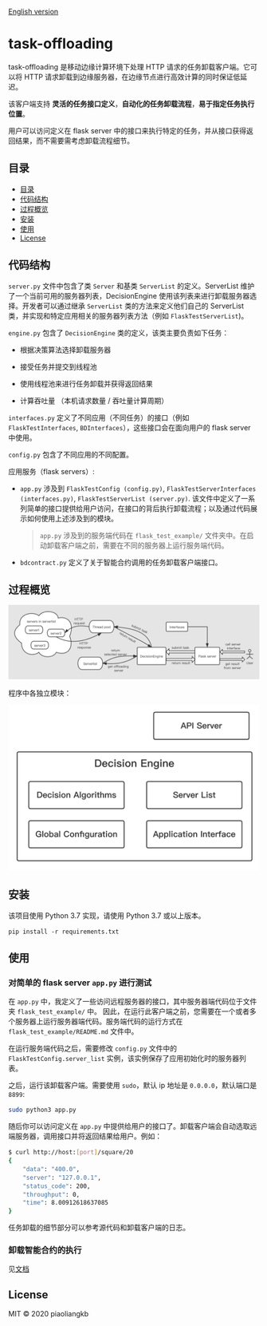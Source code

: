 [English version](https://github.com/piaoliangkb/task-offloading/blob/master/README.md)

# task-offloading

task-offloading 是移动边缘计算环境下处理 HTTP 请求的任务卸载客户端。它可以将 HTTP 请求卸载到边缘服务器，在边缘节点进行高效计算的同时保证低延迟。

该客户端支持 **灵活的任务接口定义**，**自动化的任务卸载流程**，**易于指定任务执行位置**。

用户可以访问定义在 flask server 中的接口来执行特定的任务，并从接口获得返回结果，而不需要需考虑卸载流程细节。

## 目录

- [目录](#目录)
- [代码结构](#代码结构)
- [过程概览](#过程概览)
- [安装](#安装)
- [使用](#使用)
- [License](#license)

## 代码结构

`server.py` 文件中包含了类 `Server` 和基类 `ServerList` 的定义。ServerList 维护了一个当前可用的服务器列表，DecisionEngine 使用该列表来进行卸载服务器选择。开发者可以通过继承 `ServerList` 类的方法来定义他们自己的 ServerList 类，并实现和特定应用相关的服务器列表方法（例如 `FlaskTestServerList`)。 

`engine.py` 包含了 `DecisionEngine` 类的定义，该类主要负责如下任务：

- 根据决策算法选择卸载服务器

- 接受任务并提交到线程池

- 使用线程池来进行任务卸载并获得返回结果

- 计算吞吐量 （本机请求数量 / 吞吐量计算周期）

`interfaces.py` 定义了不同应用（不同任务）的接口（例如 `FlaskTestInterfaces`, `BDInterfaces`），这些接口会在面向用户的 flask server 中使用。

`config.py` 包含了不同应用的不同配置。

应用服务（flask servers）:

- `app.py` 涉及到 `FlaskTestConfig (config.py)`, `FlaskTestServerInterfaces (interfaces.py)`, `FlaskTestServerList (server.py)`. 该文件中定义了一系列简单的接口提供给用户访问，在接口的背后执行卸载流程；以及通过代码展示如何使用上述涉及到的模块。

  >`app.py` 涉及到的服务端代码在 `flask_test_example/` 文件夹中。在启动卸载客户端之前，需要在不同的服务器上运行服务端代码。

- `bdcontract.py` 定义了关于智能合约调用的任务卸载客户端接口。

## 过程概览

![process overview](task-offloading.png)

程序中各独立模块：

![single modules](single_modules.png)

## 安装 

该项目使用 Python 3.7 实现，请使用 Python 3.7 或以上版本。

```
pip install -r requirements.txt
```

## 使用

### 对简单的 flask server `app.py` 进行测试

在 `app.py` 中，我定义了一些访问远程服务器的接口，其中服务器端代码位于文件夹 `flask_test_example/` 中。 因此，在运行此客户端之前，您需要在一个或者多个服务器上运行服务器端代码。服务端代码的运行方式在 `flask_test_example/README.md` 文件中。

在运行服务端代码之后，需要修改 `config.py` 文件中的 `FlaskTestConfig.server_list` 实例，该实例保存了应用初始化时的服务器列表。

之后，运行该卸载客户端。需要使用 `sudo`，默认 ip 地址是 `0.0.0.0`，默认端口是 `8899`:

```bash
sudo python3 app.py
```

随后你可以访问定义在 `app.py` 中提供给用户的接口了。卸载客户端会自动选取远端服务器，调用接口并将返回结果给用户。例如：

```bash
$ curl http://host:[port]/square/20
{
    "data": "400.0",
    "server": "127.0.0.1",
    "status_code": 200,
    "throughput": 0,
    "time": 8.00912618637085
}
```

任务卸载的细节部分可以参考源代码和卸载客户端的日志。

### 卸载智能合约的执行

见[文档](https://github.com/piaoliangkb/task-offloading/blob/master/docs/bdcontract.md)

## License

MIT © 2020 piaoliangkb
